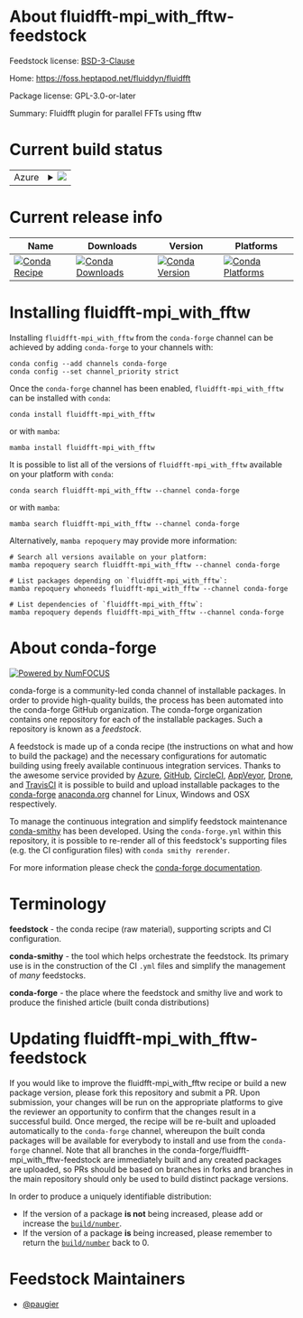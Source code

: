 About fluidfft-mpi_with_fftw-feedstock
======================================

Feedstock license: [BSD-3-Clause](https://github.com/conda-forge/fluidfft-mpi_with_fftw-feedstock/blob/main/LICENSE.txt)

Home: https://foss.heptapod.net/fluiddyn/fluidfft

Package license: GPL-3.0-or-later

Summary: Fluidfft plugin for parallel FFTs using fftw

Current build status
====================


<table>
    
  <tr>
    <td>Azure</td>
    <td>
      <details>
        <summary>
          <a href="https://dev.azure.com/conda-forge/feedstock-builds/_build/latest?definitionId=21858&branchName=main">
            <img src="https://dev.azure.com/conda-forge/feedstock-builds/_apis/build/status/fluidfft-mpi_with_fftw-feedstock?branchName=main">
          </a>
        </summary>
        <table>
          <thead><tr><th>Variant</th><th>Status</th></tr></thead>
          <tbody><tr>
              <td>linux_64_numpy1.22python3.10.____cpython</td>
              <td>
                <a href="https://dev.azure.com/conda-forge/feedstock-builds/_build/latest?definitionId=21858&branchName=main">
                  <img src="https://dev.azure.com/conda-forge/feedstock-builds/_apis/build/status/fluidfft-mpi_with_fftw-feedstock?branchName=main&jobName=linux&configuration=linux%20linux_64_numpy1.22python3.10.____cpython" alt="variant">
                </a>
              </td>
            </tr><tr>
              <td>linux_64_numpy1.22python3.9.____cpython</td>
              <td>
                <a href="https://dev.azure.com/conda-forge/feedstock-builds/_build/latest?definitionId=21858&branchName=main">
                  <img src="https://dev.azure.com/conda-forge/feedstock-builds/_apis/build/status/fluidfft-mpi_with_fftw-feedstock?branchName=main&jobName=linux&configuration=linux%20linux_64_numpy1.22python3.9.____cpython" alt="variant">
                </a>
              </td>
            </tr><tr>
              <td>linux_64_numpy1.23python3.11.____cpython</td>
              <td>
                <a href="https://dev.azure.com/conda-forge/feedstock-builds/_build/latest?definitionId=21858&branchName=main">
                  <img src="https://dev.azure.com/conda-forge/feedstock-builds/_apis/build/status/fluidfft-mpi_with_fftw-feedstock?branchName=main&jobName=linux&configuration=linux%20linux_64_numpy1.23python3.11.____cpython" alt="variant">
                </a>
              </td>
            </tr><tr>
              <td>osx_64_numpy1.22python3.10.____cpython</td>
              <td>
                <a href="https://dev.azure.com/conda-forge/feedstock-builds/_build/latest?definitionId=21858&branchName=main">
                  <img src="https://dev.azure.com/conda-forge/feedstock-builds/_apis/build/status/fluidfft-mpi_with_fftw-feedstock?branchName=main&jobName=osx&configuration=osx%20osx_64_numpy1.22python3.10.____cpython" alt="variant">
                </a>
              </td>
            </tr><tr>
              <td>osx_64_numpy1.22python3.9.____cpython</td>
              <td>
                <a href="https://dev.azure.com/conda-forge/feedstock-builds/_build/latest?definitionId=21858&branchName=main">
                  <img src="https://dev.azure.com/conda-forge/feedstock-builds/_apis/build/status/fluidfft-mpi_with_fftw-feedstock?branchName=main&jobName=osx&configuration=osx%20osx_64_numpy1.22python3.9.____cpython" alt="variant">
                </a>
              </td>
            </tr><tr>
              <td>osx_64_numpy1.23python3.11.____cpython</td>
              <td>
                <a href="https://dev.azure.com/conda-forge/feedstock-builds/_build/latest?definitionId=21858&branchName=main">
                  <img src="https://dev.azure.com/conda-forge/feedstock-builds/_apis/build/status/fluidfft-mpi_with_fftw-feedstock?branchName=main&jobName=osx&configuration=osx%20osx_64_numpy1.23python3.11.____cpython" alt="variant">
                </a>
              </td>
            </tr>
          </tbody>
        </table>
      </details>
    </td>
  </tr>
</table>

Current release info
====================

| Name | Downloads | Version | Platforms |
| --- | --- | --- | --- |
| [![Conda Recipe](https://img.shields.io/badge/recipe-fluidfft--mpi_with_fftw-green.svg)](https://anaconda.org/conda-forge/fluidfft-mpi_with_fftw) | [![Conda Downloads](https://img.shields.io/conda/dn/conda-forge/fluidfft-mpi_with_fftw.svg)](https://anaconda.org/conda-forge/fluidfft-mpi_with_fftw) | [![Conda Version](https://img.shields.io/conda/vn/conda-forge/fluidfft-mpi_with_fftw.svg)](https://anaconda.org/conda-forge/fluidfft-mpi_with_fftw) | [![Conda Platforms](https://img.shields.io/conda/pn/conda-forge/fluidfft-mpi_with_fftw.svg)](https://anaconda.org/conda-forge/fluidfft-mpi_with_fftw) |

Installing fluidfft-mpi_with_fftw
=================================

Installing `fluidfft-mpi_with_fftw` from the `conda-forge` channel can be achieved by adding `conda-forge` to your channels with:

```
conda config --add channels conda-forge
conda config --set channel_priority strict
```

Once the `conda-forge` channel has been enabled, `fluidfft-mpi_with_fftw` can be installed with `conda`:

```
conda install fluidfft-mpi_with_fftw
```

or with `mamba`:

```
mamba install fluidfft-mpi_with_fftw
```

It is possible to list all of the versions of `fluidfft-mpi_with_fftw` available on your platform with `conda`:

```
conda search fluidfft-mpi_with_fftw --channel conda-forge
```

or with `mamba`:

```
mamba search fluidfft-mpi_with_fftw --channel conda-forge
```

Alternatively, `mamba repoquery` may provide more information:

```
# Search all versions available on your platform:
mamba repoquery search fluidfft-mpi_with_fftw --channel conda-forge

# List packages depending on `fluidfft-mpi_with_fftw`:
mamba repoquery whoneeds fluidfft-mpi_with_fftw --channel conda-forge

# List dependencies of `fluidfft-mpi_with_fftw`:
mamba repoquery depends fluidfft-mpi_with_fftw --channel conda-forge
```


About conda-forge
=================

[![Powered by
NumFOCUS](https://img.shields.io/badge/powered%20by-NumFOCUS-orange.svg?style=flat&colorA=E1523D&colorB=007D8A)](https://numfocus.org)

conda-forge is a community-led conda channel of installable packages.
In order to provide high-quality builds, the process has been automated into the
conda-forge GitHub organization. The conda-forge organization contains one repository
for each of the installable packages. Such a repository is known as a *feedstock*.

A feedstock is made up of a conda recipe (the instructions on what and how to build
the package) and the necessary configurations for automatic building using freely
available continuous integration services. Thanks to the awesome service provided by
[Azure](https://azure.microsoft.com/en-us/services/devops/), [GitHub](https://github.com/),
[CircleCI](https://circleci.com/), [AppVeyor](https://www.appveyor.com/),
[Drone](https://cloud.drone.io/welcome), and [TravisCI](https://travis-ci.com/)
it is possible to build and upload installable packages to the
[conda-forge](https://anaconda.org/conda-forge) [anaconda.org](https://anaconda.org/)
channel for Linux, Windows and OSX respectively.

To manage the continuous integration and simplify feedstock maintenance
[conda-smithy](https://github.com/conda-forge/conda-smithy) has been developed.
Using the ``conda-forge.yml`` within this repository, it is possible to re-render all of
this feedstock's supporting files (e.g. the CI configuration files) with ``conda smithy rerender``.

For more information please check the [conda-forge documentation](https://conda-forge.org/docs/).

Terminology
===========

**feedstock** - the conda recipe (raw material), supporting scripts and CI configuration.

**conda-smithy** - the tool which helps orchestrate the feedstock.
                   Its primary use is in the construction of the CI ``.yml`` files
                   and simplify the management of *many* feedstocks.

**conda-forge** - the place where the feedstock and smithy live and work to
                  produce the finished article (built conda distributions)


Updating fluidfft-mpi_with_fftw-feedstock
=========================================

If you would like to improve the fluidfft-mpi_with_fftw recipe or build a new
package version, please fork this repository and submit a PR. Upon submission,
your changes will be run on the appropriate platforms to give the reviewer an
opportunity to confirm that the changes result in a successful build. Once
merged, the recipe will be re-built and uploaded automatically to the
`conda-forge` channel, whereupon the built conda packages will be available for
everybody to install and use from the `conda-forge` channel.
Note that all branches in the conda-forge/fluidfft-mpi_with_fftw-feedstock are
immediately built and any created packages are uploaded, so PRs should be based
on branches in forks and branches in the main repository should only be used to
build distinct package versions.

In order to produce a uniquely identifiable distribution:
 * If the version of a package **is not** being increased, please add or increase
   the [``build/number``](https://docs.conda.io/projects/conda-build/en/latest/resources/define-metadata.html#build-number-and-string).
 * If the version of a package **is** being increased, please remember to return
   the [``build/number``](https://docs.conda.io/projects/conda-build/en/latest/resources/define-metadata.html#build-number-and-string)
   back to 0.

Feedstock Maintainers
=====================

* [@paugier](https://github.com/paugier/)

